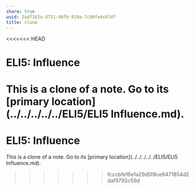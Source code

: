 ```yaml
---
share: true
uuid: 2adf162a-8751-40fb-919a-7c90fe4c67df
title: clone
---
```

<<<<<<< HEAD
# ELI5: Influence
This is a clone of a note. Go to its [primary location](../../../../../ELI5/ELI5 Influence.md).
=======
# ELI5: Influence
This is a clone of a note. Go to its [primary location](../../../../../ELI5/ELI5 Influence.md).
>>>>>>> fcccbfe16e1a29d5f8ce9471854d2daf9792c59d